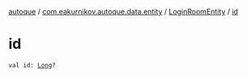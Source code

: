 [autoque](../../index.md) / [com.eakurnikov.autoque.data.entity](../index.md) / [LoginRoomEntity](index.md) / [id](./id.md)

# id

`val id: `[`Long`](https://kotlinlang.org/api/latest/jvm/stdlib/kotlin/-long/index.html)`?`